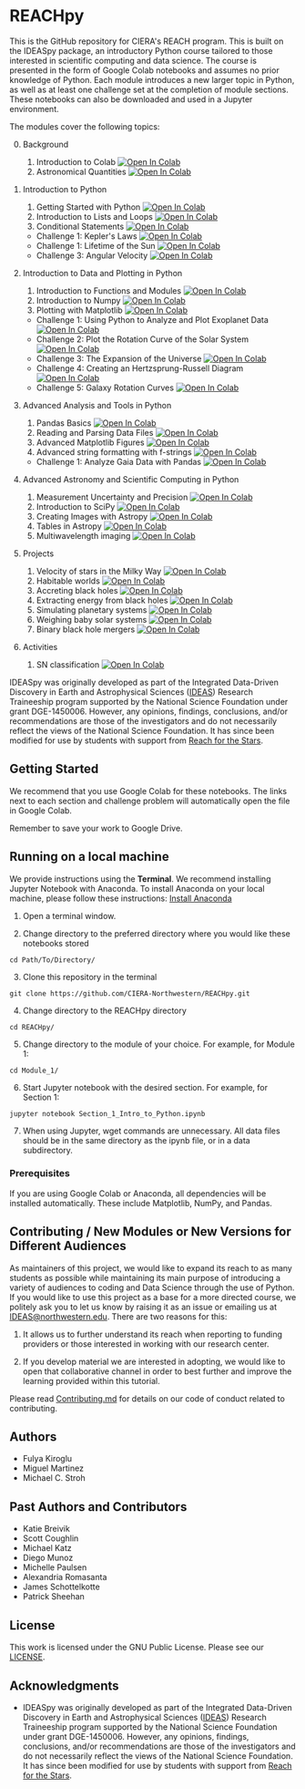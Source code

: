 # REACHpy

This is the GitHub repository for CIERA's REACH program. This is built on the IDEASpy package, an introductory Python course tailored to those interested in scientific computing and data science. The course is presented in the form of Google Colab notebooks and assumes no prior knowledge of Python. Each module introduces a new larger topic in Python, as well as at least one challenge set at the completion of module sections. These notebooks can also be downloaded and used in a Jupyter environment.

The modules cover the following topics:

0. Background 
	1. Introduction to Colab <a href="https://colab.research.google.com/github/CIERA-Northwestern/REACHpy/blob/main/Module_0/Section_1_Intro_to_Colab.ipynb" target="_parent"><img src="https://colab.research.google.com/assets/colab-badge.svg" alt="Open In Colab"/></a>
	2. Astronomical Quantities <a href="https://colab.research.google.com/github/CIERA-Northwestern/REACHpy/blob/main/Module_0/Section_2_Astronomical_Quantities.ipynb" target="_parent"><img src="https://colab.research.google.com/assets/colab-badge.svg" alt="Open In Colab"/></a>

1. Introduction to Python
	1. Getting Started with Python <a href="https://colab.research.google.com/github/CIERA-Northwestern/REACHpy/blob/main/Module_1/Section_1_Intro_to_Python.ipynb" target="_parent"><img src="https://colab.research.google.com/assets/colab-badge.svg" alt="Open In Colab"/></a>
	2. Introduction to Lists and Loops <a href="https://colab.research.google.com/github/CIERA-Northwestern/REACHpy/blob/main/Module_1/Section_2_Intro_to_Lists.ipynb" target="_parent"><img src="https://colab.research.google.com/assets/colab-badge.svg" alt="Open In Colab"/></a>
	3. Conditional Statements <a href="https://colab.research.google.com/github/CIERA-Northwestern/REACHpy/blob/main/Module_1/Section_3_Conditional_Statements.ipynb" target="_parent"><img src="https://colab.research.google.com/assets/colab-badge.svg" alt="Open In Colab"/></a>
	* Challenge 1: Kepler's Laws <a href="https://colab.research.google.com/github/CIERA-Northwestern/REACHpy/blob/main/Module_1/Challenge_1_Keplers_Laws_Solar_Mass.ipynb" target="_parent"><img src="https://colab.research.google.com/assets/colab-badge.svg" alt="Open In Colab"/></a>
	* Challenge 1: Lifetime of the Sun <a href="https://colab.research.google.com/github/CIERA-Northwestern/REACHpy/blob/main/Module_1/Challenge_2_Lifetime_of_Sun.ipynb" target="_parent"><img src="https://colab.research.google.com/assets/colab-badge.svg" alt="Open In Colab"/></a>
	* Challenge 3: Angular Velocity <a href="https://colab.research.google.com/github/CIERA-Northwestern/REACHpy/blob/main/Module_1/Challenge_3_Angular_Velocity_Simple_Kinematics.ipynb" target="_parent"><img src="https://colab.research.google.com/assets/colab-badge.svg" alt="Open In Colab"/></a>

2. Introduction to Data and Plotting in Python
	1. Introduction to Functions and Modules <a href="https://colab.research.google.com/github/CIERA-Northwestern/REACHpy/blob/main/Module_2/Section_1_Intro_to_Functions_and_Modules.ipynb" target="_parent"><img src="https://colab.research.google.com/assets/colab-badge.svg" alt="Open In Colab"/></a>
	2. Introduction to Numpy <a href="https://colab.research.google.com/github/CIERA-Northwestern/REACHpy/blob/main/Module_2/Section_2_Intro_to_NumPy.ipynb" target="_parent"><img src="https://colab.research.google.com/assets/colab-badge.svg" alt="Open In Colab"/></a>
	3. Plotting with Matplotlib <a href="https://colab.research.google.com/github/CIERA-Northwestern/REACHpy/blob/main/Module_2/Section_3_Plotting_with_Matplotlib.ipynb" target="_parent"><img src="https://colab.research.google.com/assets/colab-badge.svg" alt="Open In Colab"/></a>
	* Challenge 1: Using Python to Analyze and Plot Exoplanet Data <a href="https://colab.research.google.com/github/CIERA-Northwestern/REACHpy/blob/main/Module_2/Challenge_1_Exoplanet_Data.ipynb" target="_parent"><img src="https://colab.research.google.com/assets/colab-badge.svg" alt="Open In Colab"/></a>
	* Challenge 2: Plot the Rotation Curve of the Solar System <a href="https://colab.research.google.com/github/CIERA-Northwestern/REACHpy/blob/main/Module_2/Challenge_2_Rotation_Curve_Solar_System.ipynb" target="_parent"><img src="https://colab.research.google.com/assets/colab-badge.svg" alt="Open In Colab"/></a>
	* Challenge 3: The Expansion of the Universe <a href="https://colab.research.google.com/github/CIERA-Northwestern/REACHpy/blob/main/Module_2/Challenge_3_Universe_Expansion.ipynb" target="_parent"><img src="https://colab.research.google.com/assets/colab-badge.svg" alt="Open In Colab"/></a>
	* Challenge 4: Creating an Hertzsprung-Russell Diagram <a href="https://colab.research.google.com/github/CIERA-Northwestern/REACHpy/blob/main/Module_2/Challenge_4_HR_Diagram.ipynb" target="_parent"><img src="https://colab.research.google.com/assets/colab-badge.svg" alt="Open In Colab"/></a>
	* Challenge 5: Galaxy Rotation Curves <a href="https://colab.research.google.com/github/CIERA-Northwestern/REACHpy/blob/main/Module_2/Challenge_5_Galaxy_Rotation_Curves.ipynb" target="_parent"><img src="https://colab.research.google.com/assets/colab-badge.svg" alt="Open In Colab"/></a>

3. Advanced Analysis and Tools in Python
	1. Pandas Basics <a href="https://colab.research.google.com/github/CIERA-Northwestern/REACHpy/blob/main/Module_3/Section_1_Intro_to_Pandas.ipynb" target="_parent"><img src="https://colab.research.google.com/assets/colab-badge.svg" alt="Open In Colab"/></a>
	2. Reading and Parsing Data Files <a href="https://colab.research.google.com/github/CIERA-Northwestern/REACHpy/blob/main/Module_3/Section_2_Reading_and_Parsing_Data.ipynb" target="_parent"><img src="https://colab.research.google.com/assets/colab-badge.svg" alt="Open In Colab"/></a>
	3. Advanced Matplotlib Figures <a href="https://colab.research.google.com/github/CIERA-Northwestern/REACHpy/blob/main/Module_3/Section_3_Advanced_Plotting.ipynb" target="_parent"><img src="https://colab.research.google.com/assets/colab-badge.svg" alt="Open In Colab"/></a> 
	4. Advanced string formatting with f-strings <a href="https://colab.research.google.com/github/mcstroh/python-tutorials/blob/master/String_formatting_with_fstrings.ipynb" target="_parent"><img src="https://colab.research.google.com/assets/colab-badge.svg" alt="Open In Colab"/></a>
	* Challenge 1: Analyze Gaia Data with Pandas <a href="https://colab.research.google.com/github/CIERA-Northwestern/REACHpy/blob/main/Module_3/Challenge_1_Gaia_with_Pandas.ipynb" target="_parent"><img src="https://colab.research.google.com/assets/colab-badge.svg" alt="Open In Colab"/></a>

4. Advanced Astronomy and Scientific Computing in Python
	1. Measurement Uncertainty and Precision <a href="https://colab.research.google.com/github/CIERA-Northwestern/REACHpy/blob/main/Module_4/Section_1_Measurement_Uncertainty.ipynb" target="_parent"><img src="https://colab.research.google.com/assets/colab-badge.svg" alt="Open In Colab"/></a>
	2. Introduction to SciPy <a href="https://colab.research.google.com/github/CIERA-Northwestern/REACHpy/blob/main/Module_4/Section_2_Intro_to_Scipy.ipynb" target="_parent"><img src="https://colab.research.google.com/assets/colab-badge.svg" alt="Open In Colab"/></a>
	3. Creating Images with Astropy <a href="https://colab.research.google.com/github/CIERA-Northwestern/REACHpy/blob/main/Module_4/Section_3_Astropy_images.ipynb" target="_parent"><img src="https://colab.research.google.com/assets/colab-badge.svg" alt="Open In Colab"/></a>
	4. Tables in Astropy <a href="https://colab.research.google.com/github/CIERA-Northwestern/REACHpy/blob/main/Module_4/Section_4_Tables_in_Astropy.ipynb" target="_parent"><img src="https://colab.research.google.com/assets/colab-badge.svg" alt="Open In Colab"/></a>
	5. Multiwavelength imaging <a href="https://colab.research.google.com/github/CIERA-Northwestern/REACHpy/blob/main/Projects/MultiwavelengthImaging/MultiwavelengthImaging.ipynb" target="_parent"><img src="https://colab.research.google.com/assets/colab-badge.svg" alt="Open In Colab"/></a>


5. Projects
	1. Velocity of stars in the Milky Way <a href="https://colab.research.google.com/github/CIERA-Northwestern/REACHpy/blob/main/Projects/VelocityOfStarsInTheMilkyWay/VelocityOfStarsInTheMilkyWay.ipynb" target="_parent"><img src="https://colab.research.google.com/assets/colab-badge.svg" alt="Open In Colab"/></a>
	2. Habitable worlds <a href="https://colab.research.google.com/github/CIERA-Northwestern/REACHpy/blob/main/Projects/HabitableWorlds/HabitableWorlds.ipynb" target="_parent"><img src="https://colab.research.google.com/assets/colab-badge.svg" alt="Open In Colab"/></a>
	3. Accreting black holes <a href="https://colab.research.google.com/github/CIERA-Northwestern/REACHpy/blob/main/Projects/AccretingBlackHoles/AccretingBlackHoles.ipynb" target="_parent"><img src="https://colab.research.google.com/assets/colab-badge.svg" alt="Open In Colab"/></a>
	4. Extracting energy from black holes <a href="https://colab.research.google.com/github/CIERA-Northwestern/REACHpy/blob/main/Projects/ExtractingEnergyFromBlackHoles/ExtractingEnergyFromBlackHoles.ipynb" target="_parent"><img src="https://colab.research.google.com/assets/colab-badge.svg" alt="Open In Colab"/></a>
	5. Simulating planetary systems <a href="https://colab.research.google.com/github/CIERA-Northwestern/REACHpy/blob/main/Projects/SimulatingPlanetarySystems/SimulatingPlanetarySystems.ipynb" target="_parent"><img src="https://colab.research.google.com/assets/colab-badge.svg" alt="Open In Colab"/></a>
	6. Weighing baby solar systems <a href="https://colab.research.google.com/github/CIERA-Northwestern/REACHpy/blob/main/Projects/WeighingBabySolarSystems/WeighingBabySolarSystems.ipynb" target="_parent"><img src="https://colab.research.google.com/assets/colab-badge.svg" alt="Open In Colab"/></a>
	7. Binary black hole mergers <a href="https://colab.research.google.com/github/CIERA-Northwestern/REACHpy/blob/main/Projects/BinaryBlackHoleMergers/BinaryBlackHoleMergers.ipynb" target="_parent"><img src="https://colab.research.google.com/assets/colab-badge.svg" alt="Open In Colab"/></a>
	
6. Activities
	1. SN classification <a href="https://colab.research.google.com/github/CIERA-Northwestern/REACHpy/blob/main/Projects/SN_classification/REACH_SN_Spectra.ipynb" target="_parent"><img src="https://colab.research.google.com/assets/colab-badge.svg" alt="Open In Colab"/></a>


IDEASpy was originally developed as part of the Integrated Data-Driven Discovery in Earth and Astrophysical Sciences ([IDEAS](https://www.ideas.ciera.northwestern.edu/)) Research Traineeship program supported by the National Science Foundation under grant DGE-1450006. However, any opinions, findings, conclusions, and/or recommendations are those of the investigators and do not necessarily reflect the views of the National Science Foundation. It has since been modified for use by students with support from [Reach for the Stars](https://gk12.ciera.northwestern.edu/).

## Getting Started

We recommend that you use Google Colab for these notebooks. The links next to each section and challenge problem will automatically open the file in Google Colab.

Remember to save your work to Google Drive.

## Running on a local machine

We provide instructions using the **Terminal**. We recommend installing Jupyter Notebook with Anaconda. To install Anaconda on your local machine, please follow these instructions: [Install Anaconda](https://docs.anaconda.com/anaconda/install/)

1. Open a terminal window.

2. Change directory to the preferred directory where you would like these notebooks stored
```
cd Path/To/Directory/
```

3. Clone this repository in the terminal
```
git clone https://github.com/CIERA-Northwestern/REACHpy.git
```

4. Change directory to the REACHpy directory
```
cd REACHpy/
```

5. Change directory to the module of your choice. For example, for Module 1:
```
cd Module_1/
```

6. Start Jupyter notebook with the desired section. For example, for Section 1:
```
jupyter notebook Section_1_Intro_to_Python.ipynb
```

7. When using Jupyter, wget commands are unnecessary. All data files should be in the same directory as the ipynb file, or in a data subdirectory.


### Prerequisites

If you are using Google Colab or Anaconda, all dependencies will be installed automatically. These include Matplotlib, NumPy, and Pandas.

## Contributing / New Modules or New Versions for Different Audiences

As maintainers of this project, we would like to expand its reach to as many students as possible while maintaining its main purpose of introducing a variety of audiences to coding and Data Science through the use of Python. If you would like to use this project as a base for a more directed course, we politely ask you to let us know by raising it as an issue or emailing us at [IDEAS@northwestern.edu](mailto:IDEAS@northwestern.edu). There are two reasons for this:

1. It allows us to further understand its reach when reporting to funding providers or those interested in working with our research center.

2. If you develop material we are interested in adopting, we would like to open that collaborative channel in order to best further and improve the learning provided within this tutorial.


Please read [Contributing.md](https://github.com/CIERA-Northwestern/IDEASpy/blob/master/Contributing.md) for details on our code of conduct related to contributing.


## Authors

* Fulya Kiroglu
* Miguel Martinez
* Michael C. Stroh

## Past Authors and Contributors

* Katie Breivik
* Scott Coughlin
* Michael Katz
* Diego Munoz
* Michelle Paulsen
* Alexandria Romasanta
* James Schottelkotte
* Patrick Sheehan

## License

This work is licensed under the GNU Public License. Please see our [LICENSE](https://github.com/CIERA-Northwestern/REACHpy/blob/master/LICENSE).

## Acknowledgments

* IDEASpy was originally developed as part of the Integrated Data-Driven Discovery in Earth and Astrophysical Sciences ([IDEAS](https://www.ideas.ciera.northwestern.edu/)) Research Traineeship program supported by the National Science Foundation under grant DGE-1450006. However, any opinions, findings, conclusions, and/or recommendations are those of the investigators and do not necessarily reflect the views of the National Science Foundation. It has since been modified for use by students with support from [Reach for the Stars](https://gk12.ciera.northwestern.edu/).
